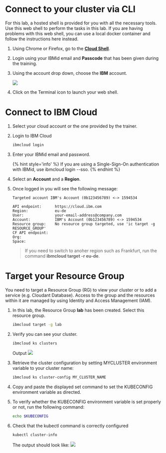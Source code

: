 # Connect to your cluster via CLI

For this lab, a hosted shell is provided for you with all the necessary tools. Use this web shell to perform the tasks in this lab. If you are having problems with this web shell, you can use a local docker container and follow the instructions here instead.

1. Using Chrome or Firefox, go to the [**Cloud Shell**](https://cloudshell-console-ikslab.us-south.cf.cloud.ibm.com/).

1. Login using your IBMid email and **Passcode** that has been given during the training.

3. Using the account drop down, choose the **IBM** account.

   ![](./imagse/cloudshell.png)
   
4. Click on the Terminal icon to launch your web shell.

# Connect to IBM Cloud

1. Select your cloud account or the one provided by the trainer.

1. Login to IBM Cloud
    ```sh
    ibmcloud login
    ```

1. Enter your IBMid email and password.

    {% hint style='info' %} If you are using a Single-Sign-On authentication with IBMid, use ibmcloud login --sso. {% endhint %}

1. Select an **Account** and a **Region**.

1. Once logged in you will see the following message:
    ```
    Targeted account IBM's Account (0b123456789) <-> 1594534

    API endpoint:      https://cloud.ibm.com
    Region:            eu-de
    User:              your-email-address@company.com
    Account:           IBM's Account (0b123456789) <-> 1594534
    Resource group:    No resource group targeted, use 'ic target -g RESOURCE_GROUP'
    CF API endpoint:
    Org:
    Space:
    ```

    > If you need to switch to anoher region such as Frankfurt, run the command **ibmcloud target -r eu-de**.

# Target your Resource Group

You need to target a Resource Group (RG) to view your cluster or to add a service (e.g. Cloudant Database). Access to the group and the resources within it are managed by using Identity and Access Management (IAM). 

1. In this lab, the Resource Group **lab** has been created. Select this resource group.
    ```sh
    ibmcloud target -g lab
    ```

1. Verify you can see your cluster.
    ```sh
    ibmcloud ks clusters
    ```
    Output
    ![](./images/cli-cluster-list.png)

1. Retrieve the cluster configuration by setting MYCLUSTER environment variable to your cluster name:
    ```sh
    ibmcloud ks cluster-config MY_CLUSTER_NAME
    ```

1. Copy and paste the displayed set command to set the KUBECONFIG environment variable as directed. 

1. To verify whether the KUBECONFIG environment variable is set properly or not, run the following command:
    ```sh
    echo $KUBECONFIG
    ```

1. Check that the kubectl command is correctly configured 
    ```sh
    kubectl cluster-info
    ```
    The output should look like:
    ![](./images/cli-cluster-info.png)

